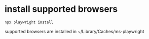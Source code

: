 # install supported browsers

    npx playwright install

supported browsers are installed in ~/Library/Caches/ms-playwright
